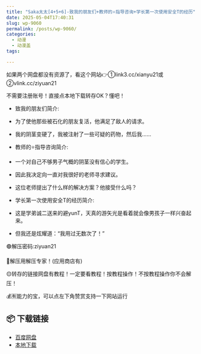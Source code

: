 ```yaml
---
title: "Saka太太[4+5+6]-致我的朋友们+教师的⭐指导咨询+学长第一次使用安全T的经历"
date: 2025-05-04T17:40:31
slug: wp-9060
permalink: /posts/wp-9060/
categories:
  - 动漫
  - 动漫盖
tags:

---
```


如果两个网盘都没有资源了，看这个网站👉①link3.cc/xianyu21或②vlink.cc/ziyuan21

不需要注册账号！直接点本地下载转存OK？懂吧！

*   致我的朋友们简介:
*   为了使他那些被石化的朋友复活，他满足了敌人的请求。
*   我的阴茎变硬了，我被注射了一些可疑的药物，然后我……

*   教师的⭐指导咨询简介:
*   一个对自己不够男子气概的阴茎没有信心的学生。
*   因此我决定向一直对我很好的老师寻求建议。
*   这位老师提出了什么样的解决方案？他接受什么吗？

*   学长第一次使用安全T的经历简介:
*   这是学弟诚二送来的避yunT，天真的游矢光是看着就会像男孩子一样兴奋起来。
*   但我还是炫耀道：“我用过无数次了！”

🟢解压密码:ziyuan21

🔵解压用解压专家！(应用商店有)

🟡转存的链接网盘有教程！一定要看教程！按教程操作！不按教程操作你不会解压！

💰🈶能力的宝，可以点左下角赞赏支持一下网站运行

## 📦 下载链接
- [百度网盘](https://blziyuan21.com/pay-download/9060?key=39910bc512&down_id=0)
- [本地下载](https://blziyuan21.com/pay-download/9060?key=39910bc512&down_id=1)


